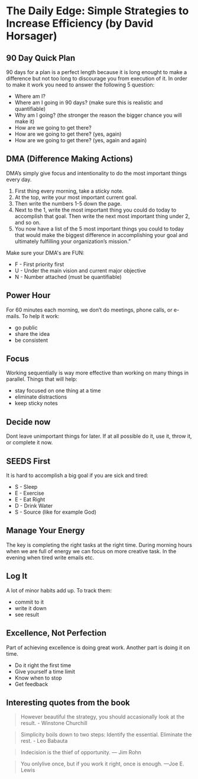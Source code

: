 # The Daily Edge: Simple Strategies to Increase Efficiency (by David Horsager)

## 90 Day Quick Plan

90 days for a plan is a perfect length because it is long enought to make a difference but not too long to discourage you from execution of it. In order to make it work you need to answer the following 5 question:
* Where am I?
* Where am I going in 90 days? (make sure this is realistic and quantifiable)
* Why am I going? (the stronger the reason the bigger chance you will make it)
* How are we going to get there?
* How are we going to get there? (yes, again)
* How are we going to get there? (yes, again and again)

## DMA (Difference Making Actions)

DMA’s simply give focus and intentionality to do the most important things every day.

1. First thing every morning, take a sticky note.
2. At the top, write your most important current goal.
3. Then write the numbers 1-5 down the page.
4. Next to the 1, write the most important thing you could do today to accomplish that goal. Then write the next most important thing under 2, and so on.
5. You now have a list of the 5 most important things you could to today that would make the biggest difference in accomplishing your goal and ultimately fulfilling your organization’s mission.”

Make sure your DMA's are FUN:
* F - First priority first
* U - Under the main vision and current major objective
* N - Number attached (must be quantifiable)

## Power Hour

For 60 minutes each morning, we don’t do meetings, phone calls, or e-mails. To help it work:
* go public
* share the idea
* be consistent

## Focus

Working sequentially is way more effective than working on many things in parallel. Things that will help:
* stay focused on one thing at a time
* eliminate distractions
* keep sticky notes

## Decide now

Dont leave unimportant things for later. If at all possible do it, use it, throw it, or complete it now.

## SEEDS First

It is hard to accomplish a big goal if you are sick and tired:
* S -  Sleep
* E - Exercise
* E - Eat Right
* D - Drink Water
* S - Source (like for example God)

## Manage Your Energy

The key is completing the right tasks at the right time. During morning hours when we are full of energy we can focus on more creative task. In the evening when tired write emails etc.

## Log It

A lot of minor habits add up. To track them:
* commit to it
* write it down
* see result

## Excellence, Not Perfection

Part of achieving excellence is doing great work. Another part is doing it on time.
* Do it right the first time
* Give yourself a time limit
* Know when to stop
* Get feedback

## Interesting quotes from the book

> However beautiful the strategy, you should accasionally look at the result. - Winstone Churchill

> Simplicity boils down to two steps: Identify the essential. Eliminate the rest. - Leo Babauta

> Indecision is the thief of opportunity. — Jim Rohn

> You onlylive once, but if you work it right, once is enough. —Joe E. Lewis
